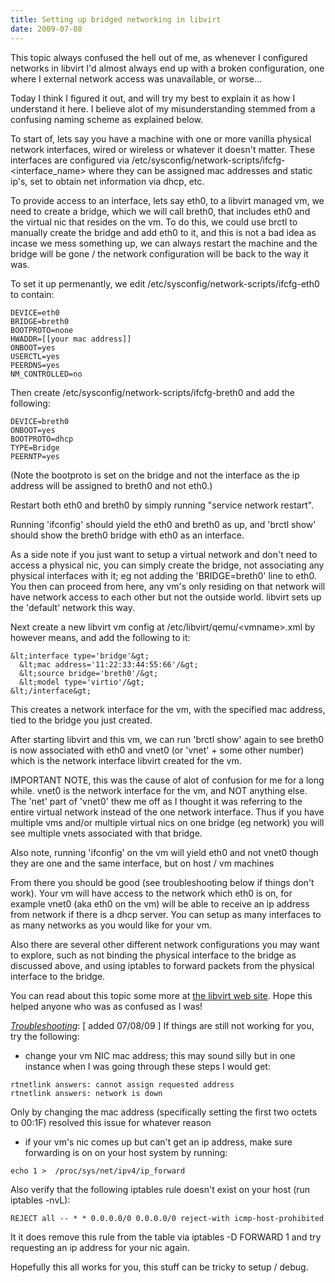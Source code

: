 ```yaml
---
title: Setting up bridged networking in libvirt
date: 2009-07-08
---
```


This topic always confused the hell out of me, as whenever I configured networks in libvirt I'd almost always end up with a broken configuration, one where I external network access was unavailable, or worse...

Today I think I figured it out, and will try my best to explain it as how I understand it here. I believe alot of my misunderstanding stemmed from a confusing naming scheme as explained below.

To start of, lets say you have a machine with one or more vanilla physical network interfaces, wired or wireless or whatever it doesn't matter. These interfaces are configured via /etc/sysconfig/network-scripts/ifcfg-&lt;interface_name&gt; where they can be assigned mac addresses and static ip's, set to obtain net information via dhcp, etc. 

To provide access to an interface, lets say eth0, to a libvirt managed vm, we need to create a bridge, which we will call breth0, that includes eth0 and the virtual nic that resides on the vm. To do this, we could use brctl to manually create the bridge and add eth0 to it, and this is not a bad idea as incase we mess something up, we can always restart the machine and the bridge will be gone / the network configuration will be back to the way it was. 

To set it up permenantly, we edit /etc/sysconfig/network-scripts/ifcfg-eth0 to contain:

```
DEVICE=eth0
BRIDGE=breth0
BOOTPROTO=none
HWADDR=[[your mac address]]
ONBOOT=yes
USERCTL=yes
PEERDNS=yes
NM_CONTROLLED=no
```

Then create /etc/sysconfig/network-scripts/ifcfg-breth0 and add the following:

```
DEVICE=breth0
ONBOOT=yes
BOOTPROTO=dhcp 
TYPE=Bridge
PEERNTP=yes
```

(Note the bootproto is set on the bridge and not the interface as the ip address will be assigned to breth0 and not eth0.)

Restart both eth0 and breth0 by simply running "service network restart".

Running 'ifconfig' should yield the eth0 and breth0 as up, and 'brctl show' should show the breth0 bridge with eth0 as an interface. 

As a side note if you just want to setup a virtual network and don't need to access a physical nic, you can simply create the bridge, not associating  any physical interfaces with it; eg not adding the 'BRIDGE=breth0' line to eth0. You then can proceed from here, any vm's only residing on that network will have network access to each other but not the outside world. libvirt sets up the 'default' network this way. 

Next create a new libvirt vm config at /etc/libvirt/qemu/&lt;vmname&gt;.xml by however means, and add the following to it:

```
&lt;interface type='bridge'&gt;
  &lt;mac address='11:22:33:44:55:66'/&gt;
  &lt;source bridge='breth0'/&gt;
  &lt;model type='virtio'/&gt;
&lt;/interface&gt;
```

This creates a network interface for the vm, with the specified mac address, tied to the bridge you just created.

After starting libvirt and this vm, we can run 'brctl show' again to see breth0 is now associated with eth0 and vnet0 (or 'vnet' + some other number) which is the network interface libvirt created for the vm. 

IMPORTANT NOTE, this was the cause of alot of confusion for me for a long while. vnet0 is the network interface for the vm, and NOT anything else. The 'net' part of 'vnet0' thew me off as I thought it was referring to the entire virtual network instead of the one network interface. Thus if you have multiple vms and/or multiple virtual nics on one bridge (eg network) you will see multiple vnets associated with that bridge. 

Also note, running 'ifconfig' on the vm will yield eth0 and not vnet0 though they are one and the same interface, but on host / vm machines

From there you should be good (see troubleshooting below if things don't work). Your vm will have access to the network which eth0 is on, for example vnet0 (aka eth0 on the vm) will be able to receive an ip address from network if there is a dhcp server. You can setup as many interfaces to as many networks as you would like for your vm.  

Also there are several other different network configurations you may want to explore, such as not binding the physical interface to the bridge as discussed above, and using iptables to forward packets from the physical interface to the bridge. 

You can read about this topic some more at <a href="http://wiki.libvirt.org/page/Networking">the libvirt web site</a>. Hope this helped anyone who was as confused as I was!

<i><u>Troubleshooting</u></i>: [ added 07/08/09 ]
If things are still not working for you, try the following:

- change your vm NIC mac address; this may sound silly but in one instance when I was going through these steps I would get:
```
rtnetlink answers: cannot assign requested address
rtnetlink answers: network is down
```
Only by changing the mac address (specifically setting the first two octets to 00:1F) resolved this issue for whatever reason

- if your vm's nic comes up but can't get an ip address, make sure forwarding is on on your host system by running:
```
echo 1 >  /proc/sys/net/ipv4/ip_forward
```
Also verify that the following iptables rule doesn't exist on your host (run iptables -nvL):
```
REJECT all -- * * 0.0.0.0/0 0.0.0.0/0 reject-with icmp-host-prohibited
```
It it does remove this rule from the table via iptables -D FORWARD 1 and try requesting an ip address for your nic again.

Hopefully this all works for you, this stuff can be tricky to setup / debug.
